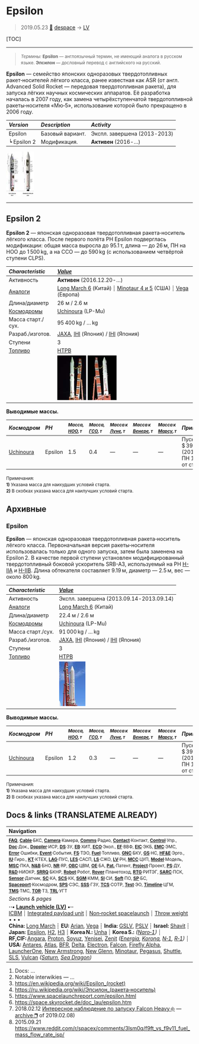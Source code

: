 # Epsilon
> 2019.05.23 [🚀](../index/index.md) [despace](index.md) → [LV](lv.md)

[TOC]

---

> <small>*Термины:* **Epsilon** — англоязычный термин, не имеющий аналога в русском языке. **Эпсилон** — дословный перевод с английского на русский.</small>

**Epsilon** — семейство японских одноразовых твердотопливных ракет‑носителей лёгкого класса, ранее известная как ASR (от англ. Advanced Solid Rocket — передовая твердотопливная ракета), для запуска лёгких научных космических аппаратов. Её разработка началась в 2007 году, как замена четырёхступенчатой твердотопливной ракеты‑носителя «Мю‑5», использование которой было прекращено в 2006 году.

|*Version*|*Description*|*Activity*|
|:--|:--|:--|
|Epsilon|Базовый вариант.|Экспл. завершена (2013 ‑ 2013)|
|┕ Epsilon 2|Модификация.|**Активен** (2016 ‑ …)|

[![](f/lv/epsilon/enhanced2_thumb.jpg)](f/lv/epsilon/enhanced2.png)


---

<p style="page-break-after:always"> </p>

## Epsilon 2
**Epsilon 2** — японская одноразовая твердотопливная ракета‑носитель лёгкого класса. После первого полёта РН Epsilon подверглась модификации: общая масса выросла до 95.1 т, длина — до 26 м, ПН на НОО до 1 500 kg, а на ССО — до 590 kg (с использованием четвёртой ступени CLPS).

|*Characteristic*|*[Value](si.md)*|
|:--|:--|
|Активность|**Активен** (2016.12.20 ‑ …)|
|[Аналоги](analogue.md)|[Long March 6](long_march.md) (Китай) ┊ [Minotaur 4 и 5](minotaur.md) (США) ┊ [Vega](vega.md) (Европа)|
|Длина/диаметр|26 м / 2.6 м|
|[Космодромы](spaceport.md)|[Uchinoura](uchinoura.md) (LP-Mu)|
|Масса старт./сух.|95 400 kg / … kg|
|Разраб./изготов.|[JAXA](zz_jaxa.md), [IHI](zz_ihi.md) (Япония) / [IHI](zz_ihi.md) (Япония)|
|Ступени|3|
|[Топливо](fuel.md)|[HTPB](htpb.md)|
||[![](f/lv/epsilon/epsilon2_01_thumb.jpg)](f/lv/epsilon/epsilon2_01.jpg) [![](f/lv/epsilon/epsilon2_02_thumb.jpg)](f/lv/epsilon/epsilon2_02.jpg)|

**Выводимые массы.**

|*Космодром*|*РН*|<small>*Масса,<br> [НОО](nnb.md), т*</small>|<small>*Масса,<br> [ГСО](nnb.md), т*</small>|<small>*Масса к<br> [Луне](moon.md), т*</small>|<small>*Масса к<br> [Венере](venus.md), т*</small>|<small>*Масса к<br> [Марсу](mars.md), т*</small>|*Примечания*|
|:--|:--|:--|:--|:--|:--|:--|:--|
|[Uchinoura](uchinoura.md)|Epsilon|1.5|0.4|—|—|—|Пуск — $ 39 млн (2019 г);<br> ПН 1.57 % от ст.массы|

<small>Примечания:<br> **1)** Указана масса для наихудших условий старта.<br> **2)** В скобках указана масса для наилучших условий старта.</small>



<p style="page-break-after:always"> </p>

## Архивные

### Epsilon
**Epsilon** — японская одноразовая твердотопливная ракета‑носитель лёгкого класса. Первоначальная версия ракеты‑носителя использовалась только для одного запуска, затем была заменена на Epsilon 2. В качестве первой ступени установлен модифицированный твердотопливный боковой ускоритель SRB-A3, используемый на РН [H-IIA](h2.md) и [H-IIB](h2.md). Длина обтекателя составляет 9.19 м, диаметр — 2.5 м, вес — около 800 kg.

|*Characteristic*|*[Value](si.md)*|
|:--|:--|
|Активность|Экспл. завершена (2013.09.14 ‑ 2013.09.14)|
|[Аналоги](analogue.md)|[Long March 6](long_march.md) (Китай)|
|Длина/диаметр|22.4 м / 2.6 м|
|[Космодромы](spaceport.md)|[Uchinoura](uchinoura.md) (LP-Mu)|
|Масса старт./сух.|91 000 kg / … kg|
|Разраб./изготов.|[JAXA](zz_jaxa.md), [IHI](zz_ihi.md) (Япония) / [IHI](zz_ihi.md) (Япония)|
|Ступени|3|
|[Топливо](fuel.md)|[HTPB](htpb.md)|
||[![](f/lv/epsilon/epsilon1_01_thumb.jpg)](f/lv/epsilon/epsilon1_01.jpg)|

**Выводимые массы.**

|*Космодром*|*РН*|<small>*Масса,<br> [НОО](nnb.md), т*</small>|<small>*Масса,<br> [ГСО](nnb.md), т*</small>|<small>*Масса к<br> [Луне](moon.md), т*</small>|<small>*Масса к<br> [Венере](venus.md), т*</small>|<small>*Масса к<br> [Марсу](mars.md), т*</small>|*Примечания*|
|:--|:--|:--|:--|:--|:--|:--|:--|
|[Uchinoura](uchinoura.md)|Epsilon|1.2|0.3|—|—|—|Пуск — $ 39 млн (2017 г);<br> ПН 1.31 % от ст.массы|

<small>Примечания:<br> **1)** Указана масса для наихудших условий старта.<br> **2)** В скобках указана масса для наилучших условий старта.</small>



<p style="page-break-after:always"> </p>

## Docs & links (TRANSLATEME ALREADY)
|Navigation|
|:--|
|<small>**[FAQ](faq.md)**, **[Cable](cable.md)**·БКС, **[Camera](cam.md)**·Камера, **[Comms](comms.md)**·Радио, **[Contact](contact.md)**·Контакт, **[Control](control.md)**·Упр., **[Doc](doc.md)**·Док., **[Doppler](doppler.md)**·ИСР, **[DS](ds.md)**·ЗУ, **[EB](eb.md)**·ХИТ, **[ECO](ecology.md)**·Экол., **[EF](ef.md)**·ВВФ, **[ElC](elc.md)**·ЭКБ, **[EMC](emc.md)**·ЭМС, **[Error](error.md)**·Ошибки, **[Event](event.md)**·События, **[FS](fs.md)**·ТЭО, **[Fuel](fuel.md)**·Топливо, **[GNC](gnc.md)**·БКУ, **[GS](scs.md)**·НС, **[HF&E](hfe.md)**·Эрго., **[IU](iu.md)**·Гиро., **[KT](kt.md)**·КТЕХ, **[LAG](lag.md)**·ПУC, **[LES](les.md)**·САСП, **[LS](ls.md)**·СЖО, **[LV](lv.md)**·РН, **[MCC](mcc.md)**·ЦУП, **[Model](model.md)**·Модель, **[MSC](sc.md)**·ПКА, **[N&B](nnb.md)**·БНО, **[NR](nr.md)**·ЯР, **[OBC](obc.md)**·ЦВМ, **[OE](oe.md)**·БА, **[Pat.](патент.md)**·Патент, **[Project](project.md)**·Проект, **[PS](ps.md)**·ДУ, **[R&D](rnd.md)**·НИОКР, **[SRRQ](srrq.md)**·БКНР, **[Robot](robotics.md)**·Робот, **[Rover](rover.md)**·Планетоход, **[RTG](rtg.md)**·РИТЭГ, **[SARC](sarc.md)**·ПСК, **[Sensor](sensor.md)**·Датчик, **[SC](sc.md)**·КА, **[SCS](scs.md)**·КК, **[SGM](sgm.md)**·КММ, **[SI](si.md)**·СИ, **[Soft](soft.md)**·ПО, **[SP](sp.md)**·БС, **[Spaceport](spaceport.md)**·Космодром, **[SPS](sps.md)**·СЭС, **[SSS](sss.md)**·ГЗУ, **[TCS](tcs.md)**·СОТР, **[Test](test.md)**·ЭО, **[Timeline](timeline.md)**·ЦГМ, **[TMS](tms.md)**·ТМС, **[TOR](tor.md)**·ТЗ, **[TRL](trl.md)**·УГТ</small>|
|*Sections & pages*|
|**··• [Launch vehicle (LV)](lv.md) •··**<br> [ICBM](icbm.md) ┊ [Integrated payload unit](lv.md) ┊ [Non‑rocket spacelaunch](nrs.md) ┊ [Throw weight](throw_weight.md)<br>• • •<br> **China:** [Long March](long_march.md) ┊ **EU:** [Arian](arian.md), [Vega](vega.md) ┊ **India:** [GSLV](gslv.md), [PSLV](pslv.md) ┊ **Israel:** [Shavit](shavit.md) ┊ **Japan:** [Epsilon](epsilon.md), [H2](h2.md), [H3](h3.md) ┊ **Korea N.:** [Unha](unha.md) ┊ **Korea S.:** *([Naro‑1](naro_1.md))* ┊ **RF,CIF:** [Angara](angara.md), [Proton](proton.md), [Soyuz](soyuz.md), [Yenisei](yenisei.md), [Zenit](zenit.md) *([Energia](energia.md), [Korona](korona.md), [N‑1](n_1.md), [R‑1](r_7.md))* ┊ **USA:** [Antares](antares.md), [Atlas](atlas.md), [BFR](bfr.md), [Delta](delta.md), [Electron](electron.md), [Falcon](falcon.md), [Firefly Alpha](firefly_alpha.md), [LauncherOne](launcherone.md), [New Armstrong](new_armstrong.md), [New Glenn](new_glenn.md), [Minotaur](minotaur.md), [Pegasus](pegasus.md), [Shuttle](shuttle.md), [SLS](sls.md), [Vulcan](vulcan.md) *([Saturn](saturn_lv.md), [Sea Dragon](sea_dragon.md))*|

   1. Docs: …
   1. Notable interwikies — …
   1. <https://en.wikipedia.org/wiki/Epsilon_(rocket)>
   1. <https://ru.wikipedia.org/wiki/Эпсилон_(ракета‑носитель)>
   1. <https://www.spacelaunchreport.com/epsilon.html>
   1. <https://space.skyrocket.de/doc_lau/epsilon.htm>
   1. 2018.02.12 [Интересное наблюдение по запуску Falcon Heavy ⎆](https://habr.com/post/374245/) — [archive ❐](f/lv/falcon/20180212_habr_com_001.djvu) of 2019.02.08)
   1. 2015.09.21 <https://www.reddit.com/r/spacex/comments/3lsm0q/f9ft_vs_f9v11_fuel_mass_flow_rate_isp/>
